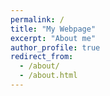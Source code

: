 ```yaml
---
permalink: /
title: "My Webpage"
excerpt: "About me"
author_profile: true
redirect_from: 
  - /about/
  - /about.html
---
```



